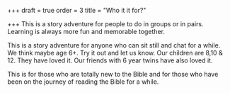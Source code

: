+++
draft = true
order = 3
title = "Who it it for?"

+++
This is a story adventure for people to do in groups or in pairs. Learning is always more fun and memorable together. 

This is a story adventure for anyone who can sit still and chat for a while.  We think maybe age 6+. Try it out and let us know.  Our children are 8,10 & 12. They have loved it. Our friends with 6 year twins have also loved it.   

This is for those who are totally new to the Bible and for those who have been on the journey of reading the Bible for a while.   